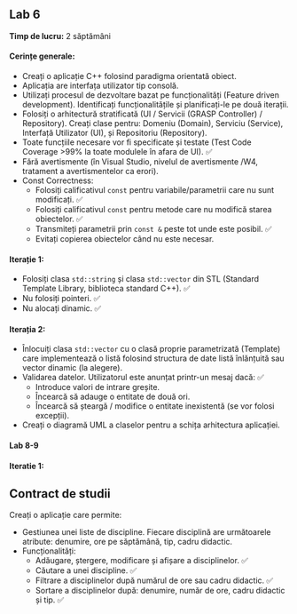 ## Lab 6

**Timp de lucru:** 2 săptămâni

#### Cerințe generale:

- Creați o aplicație C++ folosind paradigma orientată obiect.
- Aplicația are interfața utilizator tip consolă.
- Utilizați procesul de dezvoltare bazat pe funcționalități (Feature driven development). Identificați funcționalitățile și planificați-le pe două iterații.
- Folosiți o arhitectură stratificată (UI / Servicii (GRASP Controller) / Repository). Creați clase pentru: Domeniu (Domain), Serviciu (Service), Interfață Utilizator (UI), și Repositoriu (Repository).
- Toate funcțiile necesare vor fi specificate și testate (Test Code Coverage >99% la toate modulele în afara de UI).  ✅ 
- Fără avertismente (în Visual Studio, nivelul de avertismente /W4, tratament a avertismentelor ca erori).
- Const Correctness:
  - Folosiți calificativul `const` pentru variabile/parametrii care nu sunt modificați. ✅ 
  - Folosiți calificativul `const` pentru metode care nu modifică starea obiectelor. ✅ 
  - Transmiteți parametrii prin `const &` peste tot unde este posibil. ✅ 
  - Evitați copierea obiectelor când nu este necesar.

#### Iterație 1:

- Folosiți clasa `std::string` și clasa `std::vector` din STL (Standard Template Library, biblioteca standard C++). ✅ 
- Nu folosiți pointeri.  ✅
- Nu alocați dinamic.   ✅

#### Iterația 2:

- Înlocuiți clasa `std::vector` cu o clasă proprie parametrizată (Template) care implementează o listă folosind structura de date listă înlănțuită sau vector dinamic (la alegere).
- Validarea datelor. Utilizatorul este anunțat printr-un mesaj dacă: ✅
  - Introduce valori de intrare greșite.
  - Încearcă să adauge o entitate de două ori.
  - Încearcă să șteargă / modifice o entitate inexistentă (se vor folosi excepții). 
- Creați o diagramă UML a claselor pentru a schița arhitectura aplicației.

#### Lab 8-9

#### Iteratie 1:



## Contract de studii

Creați o aplicație care permite:

- Gestiunea unei liste de discipline. Fiecare disciplină are următoarele atribute: denumire, ore pe săptămână, tip, cadru didactic.
- Funcționalități:
  - Adăugare, ștergere, modificare și afișare a disciplinelor. ✅ 
  - Căutare a unei discipline. ✅ 
  - Filtrare a disciplinelor după numărul de ore sau cadru didactic. ✅
  - Sortare a disciplinelor după: denumire, număr de ore, cadru didactic și tip. ✅
